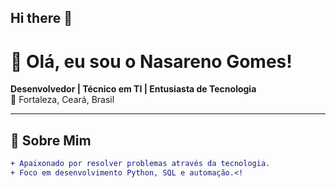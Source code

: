 ## Hi there 👋

# 👋 Olá, eu sou o Nasareno Gomes!

**Desenvolvedor | Técnico em TI | Entusiasta de Tecnologia**  
📍 Fortaleza, Ceará, Brasil  

---

## 🚀 Sobre Mim
```diff
+ Apaixonado por resolver problemas através da tecnologia.
+ Foco em desenvolvimento Python, SQL e automação.<!



